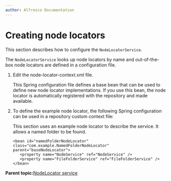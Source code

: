 ```yaml
---
author: Alfresco Documentation
---
```


# Creating node locators

This section describes how to configure the `NodeLocatorService`.

The `NodeLocatorService` looks up node locators by name and out-of-the-box node locators are defined in a configuration file.

1.  Edit the node-locator-context.xml file.

    This Spring configuration file defines a base bean that can be used to define new node locator implementations. If you use this bean, the node locator is automatically registered with the repository and made available.

2.  To define the example node locator, the following Spring configuration can be used in a repository custom context file:

    This section uses an example node locator to describe the service. It allows a named folder to be found.

    ```
    <bean id="namedFolderNodeLocator" class="com.example.NamedFolderNodeLocator" parent="baseNodeLocator">
       <property name="NodeService" ref="NodeService" />
       <property name="FileFolderService" ref="FileFolderService" />
    </bean>
    ```


**Parent topic:**[NodeLocator service](../concepts/node-locator-intro.md)

